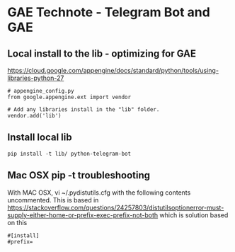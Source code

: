 # GAE Technote - Telegram Bot and GAE

## Local install to the lib - optimizing for GAE

https://cloud.google.com/appengine/docs/standard/python/tools/using-libraries-python-27

```
# appengine_config.py
from google.appengine.ext import vendor

# Add any libraries install in the "lib" folder.
vendor.add('lib')
```

## Install local lib

```
pip install -t lib/ python-telegram-bot
```

## Mac OSX pip -t troubleshooting

With MAC OSX, vi ~/.pydistutils.cfg with the following contents uncommented.  This is based in https://stackoverflow.com/questions/24257803/distutilsoptionerror-must-supply-either-home-or-prefix-exec-prefix-not-both which is solution based on this

```
#[install]
#prefix=
```
